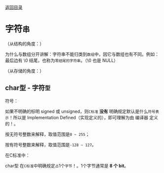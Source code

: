 [返回目录](/README.md)

字符`串`
===========================

（从结构的角度：）

为什么与数组分开讲解：字符串不能归类到`数组`中，因它与数组也有不同。例如：最后边有 \0 结尾，也称为`零结尾的字符串`。（\0 也是 NULL）

（从存储的角度：）

char型 - 字符`型`
----------

符号：

  如果不明确的标明 signed 或 unsigned，则`C标准` **没有** 明确规定默认是什么`符号表示`！所以是 Implementation Defined（实现定义的），即可理解为由 编译器 定义的！。

  按无符号整数来解释，取值范围是`0 ~ 255`；

  按有符号整数来解释，取值范围是`-128 ~ 127`。

在C标准中：

  char型 在`C标准`中明确规定`占`1个`字节`！。1个字节通常是 **8 个 bit**。
